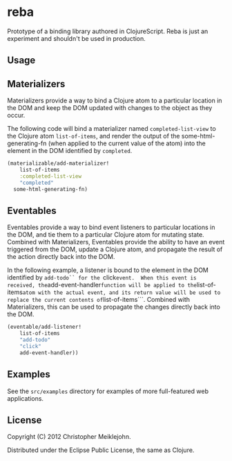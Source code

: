 # reba

Prototype of a binding library authored in ClojureScript.  Reba is just an experiment and shouldn't be used in production.

## Usage

## Materializers

Materializers provide a way to bind a Clojure atom to a particular location in the DOM and keep the DOM updated with changes to the object as they occur.

The following code will bind a materializer named ```completed-list-view``` to the Clojure atom ```list-of-items```, and render the output of the some-html-generating-fn (when applied to the current value of the atom) into the element in the DOM identified by ```completed```.

```clojure
(materializable/add-materializer! 
	list-of-items 
	:completed-list-view 
	"completed"
  some-html-generating-fn)
```

## Eventables

Eventables provide a way to bind event listeners to particular locations in the DOM, and tie them to a particular Clojure atom for mutating state.  Combined with Materializers, Eventables provide the ability to have an event triggered from the DOM, update a Clojure atom, and propagate the result of the action directly back into the DOM.

In the following example, a listener is bound to the element in the DOM identified by ```add-todo`` for the ```click``` event.  When this event is received, the ```add-event-handler``` function will be applied to the ```list-of-items``` atom with the actual event, and its return value will be used to replace the current contents of ```list-of-items```.  Combined with Materializers, this can be used to propagate the changes directly back into the DOM.

```clojure
(eventable/add-listener! 
	list-of-items 
	"add-todo" 
	"click" 
	add-event-handler))
```

## Examples

See the ```src/examples``` directory for examples of more full-featured web applications.

## License

Copyright (C) 2012 Christopher Meiklejohn.

Distributed under the Eclipse Public License, the same as Clojure.
